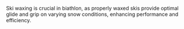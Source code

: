 Ski waxing is crucial in biathlon, as properly waxed skis provide optimal glide and grip on varying snow conditions, enhancing performance and efficiency.
